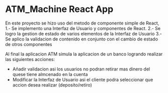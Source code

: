 # ATM_Machine React App
En este proyecto se hizo uso del metodo de componente simple de React,
1.- Se implemento una Interfaz de Usuario y componentes de React.
2.- Se logro la gestion de estado de varios elementos de la Interfaz de Usuario
3.- Se aplico la validacion de contenido en conjunto con el cambio de estado de otros componentes

Al final la aplicacion ATM simula la aplicacion de un banco logrando realizar las siguientes acciones:
- Añadir validacion asi los usuarios no podran retirar mas dinero del quese tiene almcenado en la cuenta
- Modificar la Interfaz de Usuario asi el cliente podra seleccionar que accion desea realizar (deposito/retiro)
